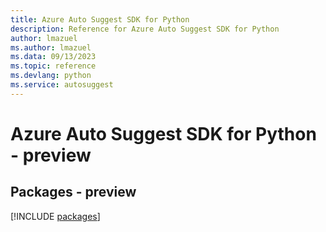 ```yaml
---
title: Azure Auto Suggest SDK for Python
description: Reference for Azure Auto Suggest SDK for Python
author: lmazuel
ms.author: lmazuel
ms.data: 09/13/2023
ms.topic: reference
ms.devlang: python
ms.service: autosuggest
---
```

# Azure Auto Suggest SDK for Python - preview
## Packages - preview
[!INCLUDE [packages](auto-suggest-index.md)]